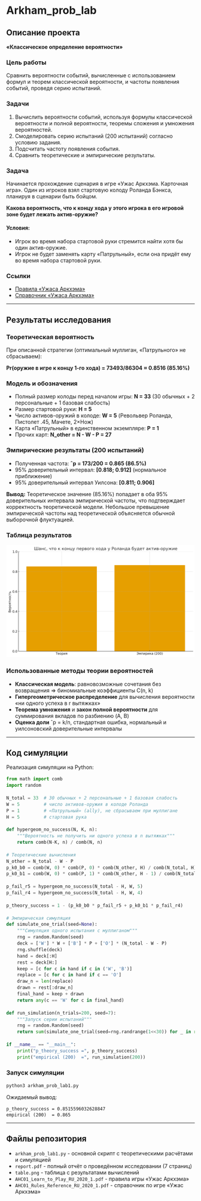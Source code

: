 # Arkham_prob_lab

## Описание проекта

**«Классическое определение вероятности»**

### Цель работы
Сравнить вероятности событий, вычисленные с использованием формул и теорем классической вероятности, и частоты появления событий, проведя серию испытаний.

### Задачи
1. Вычислить вероятности событий, используя формулы классической вероятности и полной вероятности, теоремы сложения и умножения вероятностей.
2. Смоделировать серию испытаний (200 испытаний) согласно условию задания.
3. Подсчитать частоту появления события.
4. Сравнить теоретические и эмпирические результаты.

### Задача
Начинается прохождение сценария в игре «Ужас Аркхэма. Карточная игра». Один из игроков взял стартовую колоду Роланда Бэнкса, планируя в сценарии быть бойцом.

**Какова вероятность, что к концу хода у этого игрока в его игровой зоне будет лежать актив-оружие?**

#### Условия:
- Игрок во время набора стартовой руки стремится найти хотя бы один актив-оружие.
- Игрок не будет заменять карту «Патрульный», если она придёт ему во время набора стартовой руки.

### Ссылки
- [Правила «Ужаса Аркхэма»](AHC01_Learn_to_Play_RU_2020_1.pdf)
- [Справочник «Ужаса Аркхэма»](AHC01_Rules_Reference_RU_2020_1.pdf)

---

## Результаты исследования

### Теоретическая вероятность
При описанной стратегии (оптимальный муллиган, «Патрульного» не сбрасываем):

**Pr(оружие в игре к концу 1-го хода) = 73493/86304 ≈ 0.8516 (85.16%)**

### Модель и обозначения
- Полный размер колоды перед началом игры: **N = 33** (30 обычных + 2 персональные + 1 базовая слабость)
- Размер стартовой руки: **H = 5**
- Число активов-оружий в колоде: **W = 5** (Револьвер Роланда, Пистолет .45, Мачете, 2×Нож)
- Карта «Патрульный» в единственном экземпляре: **P = 1**
- Прочих карт: **N_other = N - W - P = 27**

### Эмпирические результаты (200 испытаний)
- Полученная частота: **ˆp = 173/200 = 0.865 (86.5%)**
- 95% доверительный интервал: **[0.818; 0.912]** (нормальное приближение)
- 95% доверительный интервал Уилсона: **[0.811; 0.906]**

**Вывод:** Теоретическое значение (85.16%) попадает в оба 95% доверительных интервала эмпирической частоты, что подтверждает корректность теоретической модели. Небольшое превышение эмпирической частоты над теоретической объясняется обычной выборочной флуктуацией.

### Таблица результатов

![Таблица результатов](table.png)

### Использованные методы теории вероятностей
- **Классическая модель**: равновозможные сочетания без возвращения ⇒ биномиальные коэффициенты C(n, k)
- **Гипергеометрическое распределение** для вычисления вероятности «ни одного успеха в r вытяжках»
- **Теорема умножения** и **закон полной вероятности** для суммирования вкладов по разбиению (A, B)
- **Оценка доли** ˆp = k/n, стандартная ошибка, нормальный и уилсоновский доверительные интервалы

---

## Код симуляции

Реализация симуляции на Python:

```python
from math import comb
import random

N_total = 33  # 30 обычных + 2 персональные + 1 базовая слабость
W = 5         # число активов-оружия в колоде Роланда
P = 1         # «Патрульный» (ally), не сбрасываем при муллигане
H = 5         # стартовая рука

def hypergeom_no_success(N, K, n):
    """Вероятность не получить ни одного успеха в n вытяжках"""
    return comb(N-K, n) / comb(N, n)

# Теоретические вычисления
N_other = N_total - W - P
p_k0_b0 = comb(W, 0) * comb(P, 0) * comb(N_other, H) / comb(N_total, H)
p_k0_b1 = comb(W, 0) * comb(P, 1) * comb(N_other, H - 1) / comb(N_total, H)

p_fail_r5 = hypergeom_no_success(N_total - H, W, 5)
p_fail_r4 = hypergeom_no_success(N_total - H, W, 4)

p_theory_success = 1 - (p_k0_b0 * p_fail_r5 + p_k0_b1 * p_fail_r4)

# Эмпирическая симуляция
def simulate_one_trial(seed=None):
    """Симуляция одного испытания с муллиганом"""
    rng = random.Random(seed)
    deck = ['W'] * W + ['B'] * P + ['O'] * (N_total - W - P)
    rng.shuffle(deck)
    hand = deck[:H]
    rest = deck[H:]
    keep = [c for c in hand if c in ('W', 'B')]
    replace = [c for c in hand if c == 'O']
    draw_n = len(replace)
    drawn = rest[:draw_n]
    final_hand = keep + drawn
    return any(c == 'W' for c in final_hand)

def run_simulation(n_trials=200, seed=7):
    """Запуск серии испытаний"""
    rng = random.Random(seed)
    return sum(simulate_one_trial(seed=rng.randrange(1<<30)) for _ in range(n_trials)) / n_trials

if __name__ == "__main__":
    print("p_theory_success =", p_theory_success)
    print("empirical (200)  =", run_simulation(200))
```

### Запуск симуляции

```bash
python3 arkham_prob_lab1.py
```

Ожидаемый вывод:
```
p_theory_success = 0.8515596032628847
empirical (200)  = 0.865
```

---

## Файлы репозитория

- `arkham_prob_lab1.py` - основной скрипт с теоретическими расчётами и симуляцией
- `report.pdf` - полный отчёт о проведённом исследовании (7 страниц)
- `table.png` - таблица с результатами вычислений
- `AHC01_Learn_to_Play_RU_2020_1.pdf` - правила игры «Ужас Аркхэма»
- `AHC01_Rules_Reference_RU_2020_1.pdf` - справочник по игре «Ужас Аркхэма»